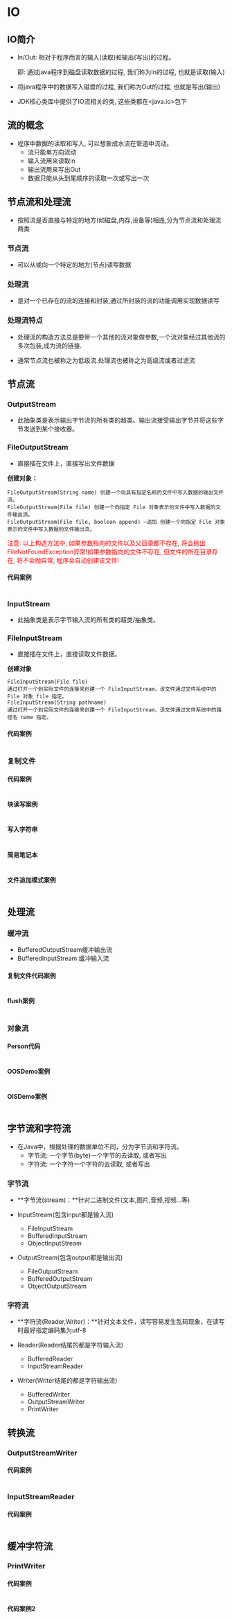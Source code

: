 #  IO 

## IO简介

- In/Out: 相对于程序而言的输入(读取)和输出(写出)的过程。

  即: 通过java程序到磁盘读取数据的过程, 我们称为In的过程, 也就是读取(输入)

- 将java程序中的数据写入磁盘的过程, 我们称为Out的过程, 也就是写出(输出)

- JDK核心类库中提供了IO流相关的类, 这些类都在<java.io>包下

## 流的概念

- 程序中数据的读取和写入, 可以想象成水流在管道中流动。
  - 流只能单方向流动
  - 输入流用来读取in
  - 输出流用来写出Out
  - 数据只能从头到尾顺序的读取一次或写出一次

## 节点流和处理流

- 按照流是否直接与特定的地方(如磁盘,内存,设备等)相连,分为节点流和处理流两类

### 节点流

- 可以从或向一个特定的地方(节点)读写数据

### 处理流

- 是对一个已存在的流的连接和封装,通过所封装的流的功能调用实现数据读写

### 处理流特点

- 处理流的构造方法总是要带一个其他的流对象做参数,一个流对象经过其他流的多次包装,成为流的链接.

- 通常节点流也被称之为低级流.处理流也被称之为高级流或者过滤流

## 节点流

### OutputStream 

- 此抽象类是表示输出字节流的所有类的超类。输出流接受输出字节并将这些字节发送到某个接收器。

### FileOutputStream

- 直接插在文件上，直接写出文件数据

**创建对象：**

```
FileOutputStream(String name) 创建一个向具有指定名称的文件中写入数据的输出文件流。
FileOutputStream(File file) 创建一个向指定 File 对象表示的文件中写入数据的文件输出流。
FileOutputStream(File file, boolean append) –追加 创建一个向指定 File 对象表示的文件中写入数据的文件输出流。
```

<font color=red>注意: 以上构造方法中, 如果参数指向的文件以及父目录都不存在, 将会抛出FileNotFoundException异常!如果参数指向的文件不存在, 但文件的所在目录存在, 将不会抛异常, 程序会自动创建该文件!</font>

#### 代码案例

```java

```

### InputStream

- 此抽象类是表示字节输入流的所有类的超类/抽象类。

### FileInputStream

- 直接插在文件上，直接读取文件数据。

**创建对象**

```
FileInputStream(File file) 
通过打开一个到实际文件的连接来创建一个 FileInputStream，该文件通过文件系统中的 File 对象 file 指定。 
FileInputStream(String pathname) 
通过打开一个到实际文件的连接来创建一个 FileInputStream，该文件通过文件系统中的路径名 name 指定。
```

#### 代码案例

```java

```

### 复制文件

#### 代码案例

```java

```

#### 块读写案例

```java

```

#### 写入字符串

```java

```

#### 简易笔记本

```java

```

#### 文件追加模式案例

```java

```

## 处理流

### 缓冲流

- BufferedOutputStream缓冲输出流
- BufferedInputStream 缓冲输入流

#### 复制文件代码案例

```java

```

#### flush案例

```java

```

### 对象流

#### Person代码 

```java

```

#### OOSDemo案例

```java

```

#### OISDemo案例

```java

```

##  字节流和字符流

- 在Java中，根据处理的数据单位不同，分为字节流和字符流。
  - 字节流: 一个字节(byte)一个字节的去读取, 或者写出
  - 字符流: 一个字符一个字符的去读取, 或者写出

### 字节流

- **字节流(stream)：**针对二进制文件(文本,图片,音频,视频...等)     

- InputStream(包含input都是输入流)
  - FileInputStream
  - BufferedInputStream
  - ObjectInputStream

- OutputStream(包含output都是输出流)
  - FileOutputStream
  - BufferedOutputStream
  - ObjectOutputStream

### 字符流

- **字符流(Reader,Writer)：**针对文本文件，读写容易发生乱码现象，在读写时最好指定编码集为utf-8
- Reader(Reader结尾的都是字符输入流)
  - BufferedReader
  - InputStreamReader

- Writer(Writer结尾的都是字符输出流)
  - BufferedWriter
  - OutputStreamWriter
  - PrintWriter

## 转换流

### OutputStreamWriter

#### 代码案例

```java

```

### InputStreamReader

#### 代码案例

```java

```

## 缓冲字符流

### PrintWriter

#### 代码案例

```java

```

#### 代码案例2

```java

```

